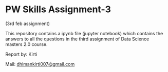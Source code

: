 # PW Skills Assignment-3
(3rd feb assignment)

This repository contains a ipynb file (jupyter notebook) which contains the answers to all the questions in the third assignment of Data Science masters 2.0 course.

Report by: Kirti

Mail: dhimankirti007@gmail.com
